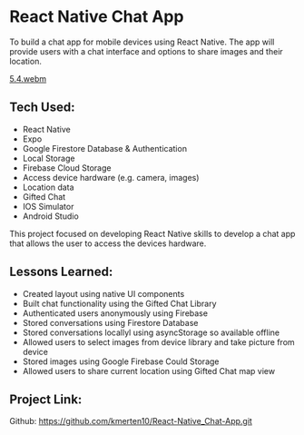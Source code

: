 # React Native Chat App
To build a chat app for mobile devices using React Native. The app will provide users with a chat interface and options to share images and their location.

[5.4.webm](https://github.com/kmerten10/React-Native_Chat-App/assets/127905952/43c118a3-8f7f-41eb-9c3c-4895e608dda9)

## Tech Used:
- React Native
- Expo
- Google Firestore Database & Authentication
- Local Storage
- Firebase Cloud Storage
- Access device hardware (e.g. camera, images)
- Location data
- Gifted Chat
- IOS Simulator
- Android Studio

This project focused on developing React Native skills to develop a chat app that allows the user to access the devices hardware. 

## Lessons Learned:
- Created layout using native UI components
- Built chat functionality using the Gifted Chat Library
- Authenticated users anonymously using Firebase
- Stored conversations using Firestore Database
- Stored conversations locallyl using asyncStorage so available offline
- Allowed users to select images from device library and take picture from device
- Stored images using Google Firebase Could Storage
- Allowed users to share current location using Gifted Chat map view

## Project Link:
Github: https://github.com/kmerten10/React-Native_Chat-App.git
